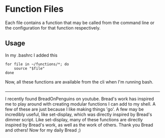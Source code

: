 # Function Files
Each file contains a function that may be called from the command line or the configuration for that function respectively.
## Usage
In my .bashrc I added this
```
for file in ~/functions/*; do
    source "$file"
done
```
Now, all these functions are available from the cli when I'm running bash.


###
---
I recently found BreadOnPenguins on youtube. Bread's work has inspired me to play around with creating modular functions I can add to my shell. A few of these are just because I like making things 'go'. A few may be incredibly useful, like set-display, which was directly inspired by Bread's dimmer script. Like set-display, many of these functions are directly inspired by Bread's work, as well as the work of others. Thank you Bread and others! Now for my daily Bread ;)
